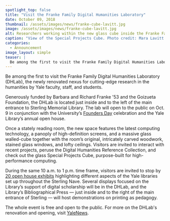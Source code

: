 ```yaml
---
spotlight_top: false
title: "Visit the Franke Family Digital Humanities Laboratory"
date: October 09, 2018
thumbnail: /assets/images/news/franke-cube-lavitt.jpg
image: /assets/images/news/franke-cube-lavitt.jpg
alt: Researchers working within the new glass cube inside the Franke Family Digital Humanities Laboratory.
caption: "View of the Special Projects Cube. Photo credit: Mara Lavitt."
categories:
  - Announcement
image_layout: simple
teaser: |
  Be among the first to visit the Franke Family Digital Humanities Laboratory, the newly renovated nexus for cutting-edge research in the humanities by Yale faculty, staff, and students.
---
```

Be among the first to visit the Franke Family Digital Humanities Laboratory (DHLab), the newly renovated nexus for cutting-edge research in the humanities by Yale faculty, staff, and students.   
 
Generously funded by Barbara and Richard Franke '53 and the Goizueta Foundation, the DHLab is located just inside and to the left of the main entrance to Sterling Memorial Library. The lab will open to the public on Oct. 9 in conjunction with the University’s <a href='https://foundersday.yale.edu/' target='_blank'>Founders Day</a> celebration and the Yale Library’s annual open house.
 
Once a stately reading room, the new space features the latest computing technology, a panoply of high-definition screens, and a massive glass walled-cube together with the room’s original, intricately carved woodwork, stained glass windows, and lofty ceilings. Visitors are invited to interact with recent projects, peruse the Digital Humanities Reference Collection, and check out the glass Special Projects Cube, purpose-built for high-performance computing.
 
During the same 10 a.m. to 1 p.m. time frame, visitors are invited to stop by <a href='https://web.library.yale.edu/news/2018/09/library-will-host-open-house-founders-day-oct-9-2018' target='_blank'>20 open house exhibits</a> highlighting different aspects of the Yale libraries set up throughout the Sterling Nave. Several displays focused on the Library’s support of digital scholarship will be in the DHLab, and the Library’s Bibliographical Press — just inside and to the right of the main entrance of Sterling — will host demonstrations on printing as pedagogy.

The whole event is free and open to the public. For more on the DHLab's renovation and opening, visit <a href='https://news.yale.edu/2018/10/04/new-home-yales-digital-humanities-lab-opens-oct-9-sterling-library' target='_blank'>YaleNews</a>.

<!--<img src='{{site.baseurl}}/assets/images/news/franke-open.gif'
     alt='Gif displaying the transition of Franke from an architectural rendering to a reality'
     style='float: left; margin-right: 10px; padding-bottom: 10px' />-->